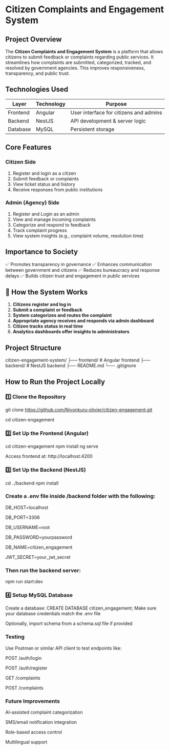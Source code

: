 
# Citizen Complaints and Engagement System

## Project Overview

The **Citizen Complaints and Engagement System** is a platform that allows citizens to submit feedback or complaints regarding public services. It streamlines how complaints are submitted, categorized, tracked, and resolved by government agencies. This improves responsiveness, transparency, and public trust.

## Technologies Used

| Layer     | Technology     | Purpose                                |
|-----------|----------------|----------------------------------------|
| Frontend  | Angular         | User interface for citizens and admins |
| Backend   | NestJS          | API development & server logic         |
| Database  | MySQL           | Persistent storage                     |

## Core Features

### Citizen Side
1. Register and login as a citizen
2. Submit feedback or complaints
3. View ticket status and history
4. Receive responses from public institutions

### Admin (Agency) Side
1. Register and Login as an admin
2. View and manage incoming complaints
3. Categorize and respond to feedback
4. Track complaint progress
5. View system insights (e.g., complaint volume, resolution time)
## Importance to Society

✅ Promotes transparency in governance
✅ Enhances communication between government and citizens
✅ Reduces bureaucracy and response delays
✅ Builds citizen trust and engagement in public services

## 🧰 How the System Works

1. **Citizens register and log in**
2. **Submit a complaint or feedback**
3. **System categorizes and routes the complaint**
4. **Appropriate agency receives and responds via admin dashboard**
5. **Citizen tracks status in real time**
6. **Analytics dashboards offer insights to administrators**
   
## Project Structure

citizen-engagement-system/
├── frontend/ # Angular frontend
├── backend/ # NestJS backend
├── README.md
└── .gitignore

## How to Run the Project Locally

### 1️⃣ Clone the Repository

git clone https://github.com/Niyonkuru-olivier/citizen-engagement.git

cd citizen-engagement

### 2️⃣ Set Up the Frontend (Angular)
cd citizen-engagement
npm install
ng serve

Access frontend at: http://localhost:4200
### 3️⃣ Set Up the Backend (NestJS)
cd ../backend
npm install
### Create a .env file inside /backend folder with the following:
DB_HOST=localhost

DB_PORT=3306

DB_USERNAME=root

DB_PASSWORD=yourpassword

DB_NAME=citizen_engagement

JWT_SECRET=your_jwt_secret
### Then run the backend server:
npm run start:dev
### 4️⃣ Setup MySQL Database
Create a database:
CREATE DATABASE citizen_engagement;
Make sure your database credentials match the .env file

Optionally, import schema from a schema.sql file if provided

### Testing
Use Postman or similar API client to test endpoints like:

POST /auth/login

POST /auth/register

GET /complaints

POST /complaints

### Future Improvements
AI-assisted complaint categorization

SMS/email notification integration

Role-based access control

Multilingual support
